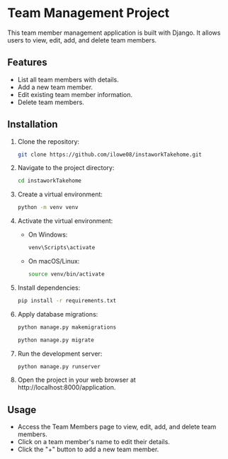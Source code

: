 # Team Management Project

This team member management application is built with Django. It allows users to view, edit, add, and delete team members.

## Features

- List all team members with details.
- Add a new team member.
- Edit existing team member information.
- Delete team members.

## Installation

1. Clone the repository:

    ```bash
    git clone https://github.com/ilowe08/instaworkTakehome.git
    ```

2. Navigate to the project directory:

    ```bash
    cd instaworkTakehome
    ```

3. Create a virtual environment:

    ```bash
    python -m venv venv
    ```

4. Activate the virtual environment:

    - On Windows:

        ```bash
        venv\Scripts\activate
        ```

    - On macOS/Linux:

        ```bash
        source venv/bin/activate
        ```

5. Install dependencies:

    ```bash
    pip install -r requirements.txt
    ```

6. Apply database migrations:

    ```bash
    python manage.py makemigrations
    ```
    ```bash
    python manage.py migrate
    ```

7. Run the development server:

    ```bash
    python manage.py runserver
    ```

8. Open the project in your web browser at http://localhost:8000/application.

## Usage

- Access the Team Members page to view, edit, add, and delete team members.
- Click on a team member's name to edit their details.
- Click the "+" button to add a new team member.


